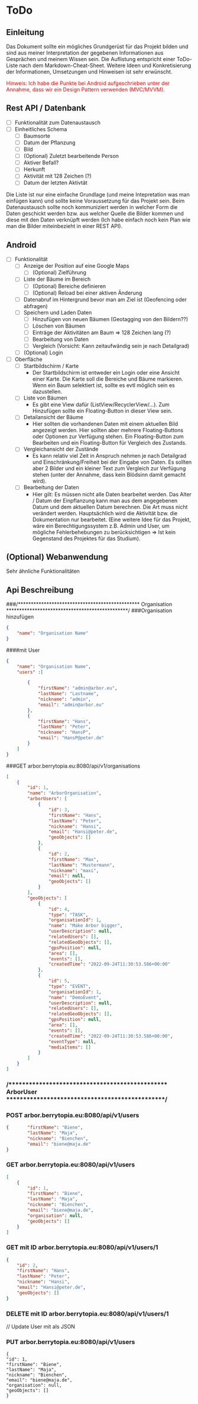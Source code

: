 # ToDo

## Einleitung

Das Dokument sollte ein mögliches Grundgerüst für das Projekt bilden und sind aus meiner Interpretation der gegebenen Informationen aus Gesprächen und meinem Wissen sein. Die Auflistung entspricht einer ToDo-Liste nach dem Markdown-Cheat-Sheet. Weitere Ideen und Konkretisierung der Informationen, Umsetzungen und Hinweisen ist sehr erwünscht.

<span style="color:red"> Hinweis: Ich habe die Punkte bei Android aufgeschrieben unter der Annahme, dass wir ein Design Pattern verwenden (MVC/MVVM). </span>

## Rest API / Datenbank

- [  ] Funktionalität zum Datenaustausch
- [  ] Einheitliches Schema
    - [  ] Baumsorte
    - [  ] Datum der Pflanzung
    - [  ] Bild
    - [  ] (Optional) Zuletzt bearbeitende Person
    - [  ] Aktiver Befall?
    - [  ] Herkunft
    - [  ] Aktivität mit 128 Zeichen (?)
    - [  ] Datum der letzten Aktivtät

Die Liste ist nur eine einfache Grundlage (und meine Intepretation was man einfügen kann) und sollte keine Voraussetzung für das Projekt sein. Beim Datenaustausch sollte noch kommuniziert werden in welcher Form die Daten geschickt werden bzw. aus welcher Quelle die Bilder kommen und diese mit den Daten verknüpft werden (Ich habe einfach noch kein Plan wie man die Bilder miteinbezieht in einer REST API).

## Android

- [  ] Funktionalität
    - [  ] Anzeige der Position auf eine Google Maps
        - [  ] (Optional) Zielführung
    - [  ] Liste der Bäume im Bereich
        - [  ] (Optional) Bereiche definieren
        - [  ] (Optional) Reload bei einer aktiven Änderung
    - [  ] Datenabruf im Hintergrund bevor man am Ziel ist (Geofencing oder abfragen)
    - [  ] Speichern und Laden Daten
        - [  ] Hinzufügen von neuen Bäumen (Geotagging von den Bildern??)
        - [  ] Löschen von Bäumen
        - [  ] Einträge der Aktivitäten am Baum => 128 Zeichen lang (?)
        - [  ] Bearbeitung von Daten
        - [  ] Vergleich (Vorsicht: Kann zeitaufwändig sein je nach Detailgrad)
    - [  ] (Optional) Login
- [  ] Oberfläche
    - [  ] Startbildschirm / Karte
        - Der Startbildschirm ist entweder ein Login oder eine Ansicht einer Karte. Die Karte soll die Bereiche und Bäume markieren. Wenn ein Baum selektiert ist, sollte es evtl möglich sein es dazustellen.
    - [  ] Liste von Bäumen
        - Es gibt eine View dafür (ListView/RecyclerView/...). Zum Hinzufügen sollte ein Floating-Button in dieser View sein.
    - [  ] Detailansicht der Bäume
        - Hier sollten die vorhandenen Daten mit einem aktuellen Bild angezeigt werden. Hier sollten aber mehrere Floating-Buttons oder Optionen zur Verfügung stehen. Ein Floating-Button zum Bearbeiten und ein Floating-Button für Vergleich des Zustands.
    - [  ] Vergleichansicht der Zustände
        - Es kann relativ viel Zeit in Anspruch nehmen je nach Detailgrad und Einschränkung/Freiheit bei der Eingabe von Daten. Es sollten aber 2 Bilder und ein kleiner Text zum Vergleich zur Verfügung stehen (unter der Annahme, dass kein Blödsinn damit gemacht wird).
    - [  ] Bearbeitung der Daten
        - Hier gilt: Es müssen nicht alle Daten bearbeitet werden. Das Alter / Datum der Einpflanzung kann man aus dem angegebenen Datum und dem aktuellen Datum berechnen. Die Art muss nicht verändert werden. Hauptsächlich wird die Aktivität bzw. die Dokumentation nur bearbeitet. (Eine weitere Idee für das Projekt, wäre ein Berechtigungssystem z.B. Admin und User, um mögliche Fehlerbehebungen zu berücksichtigen => Ist kein Gegenstand des Projektes für das Studium).

## (Optional) Webanwendung

Sehr ähnliche Funktionalitäten


## Api Beschreibung
###/*********************************************** Organisation ***********************************************/
###Organisation hinzufügen

```JSON
{
    "name": "Organisation Name"
}
```


####mit User
```JSON
{
    "name": "Organisation Name",
    "users" :[

        {
            "firstName": "admin@arbor.eu",
            "lastName": "Lastname",
            "nickname": "admin",
            "email": "admin@arbor.eu"
        },
        {
            "firstName": "Hans",
            "lastName": "Peter",
            "nickname": "HansP",
            "email": "HansP@peter.de"
        }
    ]
}
```



###GET arbor.berrytopia.eu:8080/api/v1/organisations
```JSON
[
    {
        "id": 1,
        "name": "ArborOrganisation",
        "arborUsers": [
            {
                "id": 3,
                "firstName": "Hans",
                "lastName": "Peter",
                "nickname": "Hansi",
                "email": "Hansi@peter.de",
                "geoObjects": []
            },
            {
                "id": 2,
                "firstName": "Max",
                "lastName": "Mustermann",
                "nickname": "maxi",
                "email": null,
                "geoObjects": []
            }
        ],
        "geoObjects": [
            {
                "id": 4,
                "type": "TASK",
                "organisationId": 1,
                "name": "Make Arbor bigger",
                "userDescription": null,
                "relatedUsers": [],
                "relatedGeoObjects": [],
                "gpsPosition": null,
                "area": [],
                "events": [],
                "createdTime": "2022-09-24T11:30:53.586+00:00"
            },
            {
                "id": 5,
                "type": "EVENT",
                "organisationId": 1,
                "name": "DemoEvent",
                "userDescription": null,
                "relatedUsers": [],
                "relatedGeoObjects": [],
                "gpsPosition": null,
                "area": [],
                "events": [],
                "createdTime": "2022-09-24T11:30:53.586+00:00",
                "eventType": null,
                "mediaItems": []
            }
        ]
    }
]
```



### /*********************************************** ArborUser ***********************************************/

### POST arbor.berrytopia.eu:8080/api/v1/users
```JSON
{       "firstName": "Biene",
        "lastName": "Maja",
        "nickname": "Bienchen",
        "email": "biene@maja.de"
}
```

### GET  arbor.berrytopia.eu:8080/api/v1/users
```JSON
[
    {
        "id": 1,
        "firstName": "Biene",
        "lastName": "Maja",
        "nickname": "Bienchen",
        "email": "biene@maja.de",
        "organisation": null,
        "geoObjects": []
    }
]
```

### GET mit ID arbor.berrytopia.eu:8080/api/v1/users/1

```JSON
{
    "id": 2,
    "firstName": "Hans",
    "lastName": "Peter",
    "nickname": "Hansi",
    "email": "Hansi@peter.de",
    "geoObjects": []
}
```
### DELETE mit ID arbor.berrytopia.eu:8080/api/v1/users/1

// Update User mit als JSON
### PUT arbor.berrytopia.eu:8080/api/v1/users
```J́SON
{
"id": 1,
"firstName": "Biene",
"lastName": "Maja",
"nickname": "Bienchen",
"email": "biene@maja.de",
"organisation": null,
"geoObjects": []
}
```



